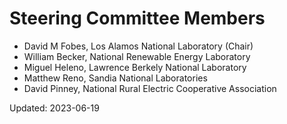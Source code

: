 # Steering Committee Members

- David M Fobes, Los Alamos National Laboratory (Chair)
- William Becker, National Renewable Energy Laboratory
- Miguel Heleno, Lawrence Berkely National Laboratory
- Matthew Reno, Sandia National Laboratories
- David Pinney, National Rural Electric Cooperative Association

Updated: 2023-06-19

